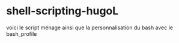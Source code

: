 # shell-scripting-hugoL

voici le script ménage ainsi que la personnalisation du bash avec le bash_profile
